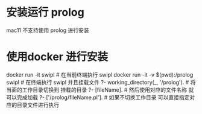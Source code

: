 <!--
 * @Description: insert description
 * @Author: yangrongxin
 * @Date: 2024-09-12 15:32:29
 * @LastEditors: yangrongxin
 * @LastEditTime: 2024-09-12 15:39:31
-->
# 安装运行 prolog
mac11 不支持使用 prolog 进行安装

# 使用docker 进行安装
docker run -it swipl # 在当前终端执行 swipl
docker run -it -v $(pwd):/prolog swipl # 在终端执行 swipl 并且挂载文件
  ?- working_directory(_, '/prolog'). # 将当面的工作目录切换到 挂载的目录
  ?- [fileName]. # 然后使用对应的文件名称 就可以完成加载
  ?- ['/prolog/fileName.pl']. # 如果不切换工作目录 可以直接指定对应的目录文件进行执行 